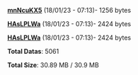 [**mnNcuKX5**](/data/mnNcuKX5.txt) (18/01/23 - 07:13)- 1256 bytes

[**HAsLPLWa**](/data/HAsLPLWa.txt) (18/01/23 - 07:13)- 2424 bytes

[**HAsLPLWa**](/data/HAsLPLWa.txt) (18/01/23 - 07:13)- 2424 bytes

**Total Datas**: 5061

**Total Size**: 30.89 MB / 30.9 MB